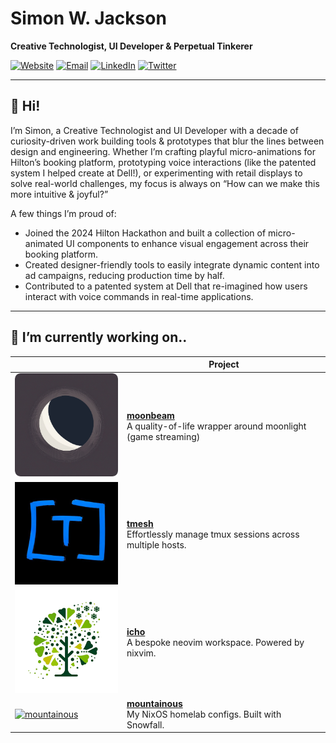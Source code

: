 # Simon W. Jackson

**Creative Technologist, UI Developer & Perpetual Tinkerer**

[![Website](https://img.shields.io/badge/Website-simonwjackson.io-blue?style=flat-square)](https://simonwjackson.io) 
[![Email](https://img.shields.io/badge/Email-opensource@simonwjackson.io-blue?style=flat-square)](mailto:opensource@simonwjackson.io)
[![LinkedIn](https://img.shields.io/badge/LinkedIn-simonwjackson-blue?style=flat-square)](https://www.linkedin.com/in/simonwjackson)
[![Twitter](https://img.shields.io/badge/Twitter-@simonwjackson-blue?style=flat-square)](https://twitter.com/simonwjackson)

---

## 👋 Hi! 

I’m Simon, a Creative Technologist and UI Developer with a decade of curiosity-driven work building tools & prototypes that blur the lines between design and engineering. Whether I’m crafting playful micro-animations for Hilton’s booking platform, prototyping voice interactions (like the patented system I helped create at Dell!), or experimenting with retail displays to solve real-world challenges, my focus is always on “How can we make this more intuitive & joyful?”

A few things I’m proud of:

- Joined the 2024 Hilton Hackathon and built a collection of micro-animated UI components to enhance visual engagement across their booking platform.
- Created designer-friendly tools to easily integrate dynamic content into ad campaigns, reducing production time by half.
- Contributed to a patented system at Dell that re-imagined how users interact with voice commands in real-time applications.

---

## 🌱 I’m currently working on..

|   | Project |
|---|---|
| <a target="_blank" rel="noopener noreferrer" href="https://github.com/simonwjackson/elevate/tree/main/packages/moonbeam"><img src="https://github.com/simonwjackson/elevate/raw/main/packages/moonbeam/moonbeam-logo.png" alt="Moonbeam Logo" style="width: 200px; max-width: 100%;"></a> | **[moonbeam](https://github.com/simonwjackson/elevate/tree/main/packages/moonbeam)**<br>A quality-of-life wrapper around moonlight (game streaming) |
| <a target="_blank" rel="noopener noreferrer" href="https://github.com/simonwjackson/tmesh"><img src="https://github.com/simonwjackson/tmesh/blob/main/.github/tmesh.jpg" alt="Tmesh Logo" style="width: 200px; max-width: 100%;"></a> | **[tmesh](https://github.com/simonwjackson/tmesh)**<br>Effortlessly manage tmux sessions across multiple hosts. |
| <a target="_blank" rel="noopener noreferrer" href="https://github.com/simonwjackson/icho"><img src="https://github.com/simonwjackson/icho/raw/main/.github/assets/8e7b8cce-3782-42c0-a3eb-62ca1ec649bd_removalai_preview.png" style="width: 200px; max-width: 100%;"></a> | **[icho](https://github.com/simonwjackson/icho)**<br>A bespoke neovim workspace. Powered by nixvim. |
| <a target="_blank" rel="noopener noreferrer" href="https://github.com/simonwjackson/mountainous"><img src="https://github.com/simonwjackson/mountainous/raw/main/.github/assets/mountainous-logo.jpg" alt="mountainous" style="width: 200px; max-width: 100%;"></a> | **[mountainous](https://github.com/simonwjackson/mountainous)**<br>My NixOS homelab configs. Built with Snowfall. |
